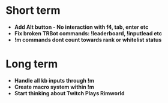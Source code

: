 # Short term
- **Add Alt button - No interaction with f4, tab, enter etc**
- **Fix broken TRBot commands: !leaderboard, !inputlead etc**
- **!m commands dont count towards rank or whitelist status**

# Long term
 - **Handle all kb inputs through !m**
 - **Create macro system within !m**
 - **Start thinking about Twitch Plays Rimworld**
